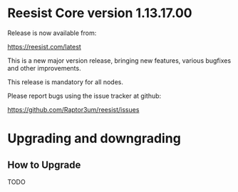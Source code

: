 Reesist Core version 1.13.17.00
==========================

Release is now available from:

<https://reesist.com/latest>

This is a new major version release, bringing new features, various bugfixes
and other improvements.

This release is mandatory for all nodes.

Please report bugs using the issue tracker at github:

<https://github.com/Raptor3um/reesist/issues>


Upgrading and downgrading
=========================

How to Upgrade
--------------
TODO